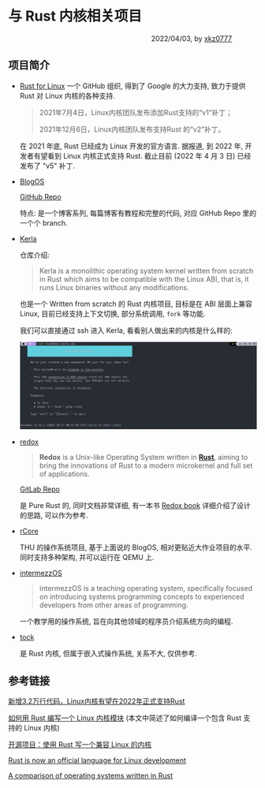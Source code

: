 # 与 Rust 内核相关项目

<p style="text-align: right; margin-right: 10%"> 2022/04/03, by <a href="https://github.com/xkz0777">xkz0777</a></p>

## 项目简介

+ [Rust for Linux](https://github.com/Rust-for-Linux?utm_source=thenewstack&utm_medium=website&utm_campaign=platform) 一个 GitHub 组织, 得到了 Google 的大力支持, 致力于提供 Rust 对 Linux 内核的各种支持.

    > 2021年7月4日，Linux内核团队发布添加Rust支持的“v1”补丁；
    >
    > 2021年12月6日，Linux内核团队发布支持Rust 的“v2”补丁。

    在 2021 年底, Rust 已经成为 Linux 开发的官方语言. 据报道, 到 2022 年, 开发者有望看到 Linux 内核正式支持 Rust. 截止目前 (2022 年 4 月 3 日) 已经发布了 "v5" 补丁.

+ [BlogOS](https://os.phil-opp.com/)

    [GitHub Repo](https://github.com/phil-opp/blog_os)

    特点: 是一个博客系列, 每篇博客有教程和完整的代码, 对应 GitHub Repo 里的一个个 branch.

+ [Kerla](https://github.com/nuta/kerla)

    仓库介绍:

    > Kerla is a monolithic operating system kernel written from scratch in Rust which aims to be compatible with the Linux ABI, that is, it runs Linux binaries without any modifications.

    也是一个 Written from scratch 的 Rust 内核项目, 目标是在 ABI 层面上兼容 Linux, 目前已经支持上下文切换, 部分系统调用, `fork` 等功能. 

    我们可以直接通过 ssh 进入 Kerla, 看看别人做出来的内核是什么样的:

    ![kerla-screenshot](images/kerla-screenshot.png)

+ [redox](https://www.redox-os.org/)

    > **Redox** is a Unix-like Operating System written in [**Rust**](https://www.rust-lang.org/), aiming to bring the innovations of Rust to a modern microkernel and full set of applications.

    [GitLab Repo](https://gitlab.redox-os.org/redox-os)

    是 Pure Rust 的, 同时文档非常详细, 有一本书 [Redox book](https://doc.redox-os.org/book/) 详细介绍了设计的思路, 可以作为参考.

+ [rCore](https://github.com/rcore-os/rCore)

    THU 的操作系统项目, 基于上面说的 BlogOS, 相对更贴近大作业项目的水平. 同时支持多种架构, 并可以运行在 QEMU 上.

+ [intermezzOS](http://intermezzos.github.io/)

    > intermezzOS is a teaching operating system, specifically focused on introducing systems programming concepts to experienced developers from other areas of programming.

    一个教学用的操作系统, 旨在向其他领域的程序员介绍系统方向的编程.

+ [tock](https://github.com/tock/tock)

    是 Rust 内核, 但属于嵌入式操作系统, 关系不大, 仅供参考.

## 参考链接

[新增3.2万行代码，Linux内核有望在2022年正式支持Rust ](https://www.sohu.com/a/506663159_115128)

[如何用 Rust 编写一个 Linux 内核模块](https://developer.51cto.com/article/670600.html) (本文中简述了如何编译一个包含 Rust 支持的 Linux 内核)

[开源项目：使用 Rust 写一个兼容 Linux 的内核](https://jishuin.proginn.com/p/763bfbd6be97)

[Rust is now an official language for Linux development](https://twitter.com/ossia/status/1468663047447355400?ref_src=twsrc%5Etfw%7Ctwcamp%5Etweetembed%7Ctwterm%5E1468663047447355400%7Ctwgr%5E%7Ctwcon%5Es1_&ref_url=https%3A%2F%2Fthenewstack.io%2Frust-in-the-linux-kernel-good-enough%2F)

[A comparison of operating systems written in Rust](https://rustrepo.com/repo/flosse-rust-os-comparison-rust-operating-systems)